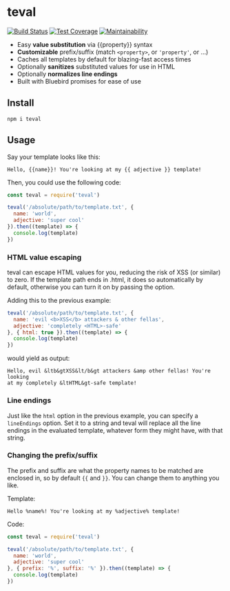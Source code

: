# teval

[![Build Status](https://travis-ci.com/meyfa/teval.svg?branch=master)](https://travis-ci.com/meyfa/teval)
[![Test Coverage](https://api.codeclimate.com/v1/badges/66cd545fd26d600e5001/test_coverage)](https://codeclimate.com/github/meyfa/teval/test_coverage)
[![Maintainability](https://api.codeclimate.com/v1/badges/66cd545fd26d600e5001/maintainability)](https://codeclimate.com/github/meyfa/teval/maintainability)

* Easy **value substitution** via {{property}} syntax
* **Customizable** prefix/suffix (match `<property>`, or `'property'`, or ...)
* Caches all templates by default for blazing-fast access times
* Optionally **sanitizes** substituted values for use in HTML
* Optionally **normalizes line endings**
* Built with Bluebird promises for ease of use

## Install

```
npm i teval
```

## Usage

Say your template looks like this:

```
Hello, {{name}}! You're looking at my {{ adjective }} template!
```

Then, you could use the following code:

```javascript
const teval = require('teval')

teval('/absolute/path/to/template.txt', {
  name: 'world',
  adjective: 'super cool'
}).then((template) => {
  console.log(template)
})
```

### HTML value escaping

teval can escape HTML values for you, reducing the risk of XSS (or similar) to
zero. If the template path ends in .html, it does so automatically by default,
otherwise you can turn it on by passing the option.

Adding this to the previous example:

```javascript
teval('/absolute/path/to/template.txt', {
  name: 'evil <b>XSS</b> attackers & other fellas',
  adjective: 'completely <HTML>-safe'
}, { html: true }).then((template) => {
  console.log(template)
})
```

would yield as output:

```
Hello, evil &ltb&gtXSS&lt/b&gt attackers &amp other fellas! You're looking
at my completely &ltHTML&gt-safe template!
```

### Line endings

Just like the `html` option in the previous example, you can specify a
`lineEndings` option. Set it to a string and teval will replace all the line
endings in the evaluated template, whatever form they might have, with that
string.

### Changing the prefix/suffix

The prefix and suffix are what the property names to be matched are enclosed in,
so by default `{{` and `}}`. You can change them to anything you like.

Template:

```
Hello %name%! You're looking at my %adjective% template!
```

Code:

```javascript
const teval = require('teval')

teval('/absolute/path/to/template.txt', {
  name: 'world',
  adjective: 'super cool'
}, { prefix: '%', suffix: '%' }).then((template) => {
  console.log(template)
})
```
